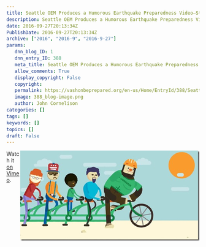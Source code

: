 ```yaml
---
title: Seattle OEM Produces a Humorous Earthquake Preparedness Video–Starring Sasquatch!
description: Seattle OEM Produces a Humorous Earthquake Preparedness Video–Starring Sasquatch!
date: 2016-09-27T20:13:34Z
PublishDate: 2016-09-27T20:13:34Z
archive: ["2016", "2016-9", "2016-9-27"]
params:
   dnn_blog_ID: 1
   dnn_entry_ID: 388
   meta_title: Seattle OEM Produces a Humorous Earthquake Preparedness Video–Starring Sasquatch!
   allow_comments: True
   display_copyright: False
   copyright: 
   permalink: https://vashonbeprepared.org/en-us/Home/EntryId/388/Seattle-OEM-Produces-a-Humorous-Earthquake-Preparedness-Video-ndash-Starring-Sasquatch
   image: 388_blog-image.png
   author: John Cornelison
categories: []
tags: []
keywords: []
topics: []
draft: False
---
```


<p><a href="/images/dnnBlog/1/388/Windows-Live-Writer-Seattle-OEM-Produces-a-Humourous-Earthqu_B97C-9-27-2016_at_1.08.39_PM_2.jpg"><img title="9-27-2016 at 1.08.39 PM" style="border-top: 0px; border-right: 0px; background-image: none; border-bottom: 0px; float: right; padding-top: 0px; padding-left: 0px; border-left: 0px; display: inline; padding-right: 0px" border="0" alt="9-27-2016 at 1.08.39 PM" src="/images/dnnBlog/1/388/Windows-Live-Writer-Seattle-OEM-Produces-a-Humourous-Earthqu_B97C-9-27-2016_at_1.08.39_PM_thumb.jpg" width="468" align="right" height="236" /></a>Watch it <a href="https://vimeo.com/killerinfographics/review/180363625/8a17a657c5" target="_blank">on Vimeo</a>.</p>
